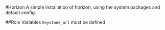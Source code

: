 #Horizon
A simple installation of horizon, using the system packages and default config.

##Role Variables
`keystone_url` must be defined
